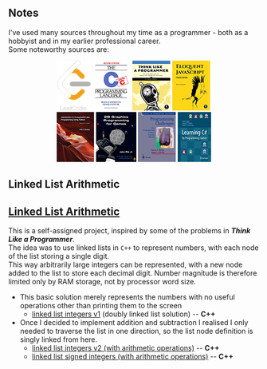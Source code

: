 ## Notes
I've used many sources throughout my time as a programmer - both as a hobbyist and in my earlier professional career.  
Some noteworthy sources are:

<div align="center">

![LeetCode][leetcode]
![The C Programming Language][k&r]
![Think Like A Programmer][tlap]
![Eloquent JavaScript][ejs]
<br>
![Computation and Programming in Python][cppy]
![2D Graphics Programming for Games][2dgpg]
![Programming Challenges Training Manual][pctm]
![Learning C# by Programming Games][lcpg]

</div>

## Linked List Arithmetic 
## [Linked List Arithmetic](Linked-List-Arithmetic/README.md)

This is a self-assigned project, inspired by some of the problems in _**Think Like a Programmer**_.  
The idea was to use linked lists in `C++` to represent numbers, with each node of the list storing a single digit.  
This way arbitrarily large integers can be represented, with a new node added to the list to store each decimal digit. Number magnitude is therefore limited only by RAM storage, not by processor word size.  

  * This basic solution merely represents the numbers with no useful operations other than printing them to the screen
    * [linked list integers v1](Linked-List-Arithmetic/Double-Linked-List-Numbers/TLAP_double_linked_list_numbers.cpp) (doubly linked list solution) -- **C++**
  * Once I decided to implement addition and subtraction I realised I only needed to traverse the list in one direction, so the list node definition is singly linked from here.
    * [linked list integers v2 (with arithmetic operations)](Linked-List-Arithmetic/Linked-List-Numbers/TLAP_linked_list_numbers.cpp) -- **C++**
    * [linked list signed integers (with arithmetic operations)](Linked-List-Arithmetic/Linked-List-Numbers-Signed) -- **C++**



<!-- link shortcuts -->


[leetcode]: .assets/leetcode_alpha.png
[k&r]: .assets/K&R_cover_small.png
[ejs]: .assets/EloquentJavaScript_cover_small.jpg
[tlap]: .assets/think-like-a-programmer_cover_small.png
[2dgpg]: .assets/2d-graphics-programming.jpg
[pctm]: .assets/programming-challenges-training-manual.jpg
[lcpg]: .assets/learning-csharp-programming-games.jpg
[cppy]: .assets/computation-and-programming-python.jpg
